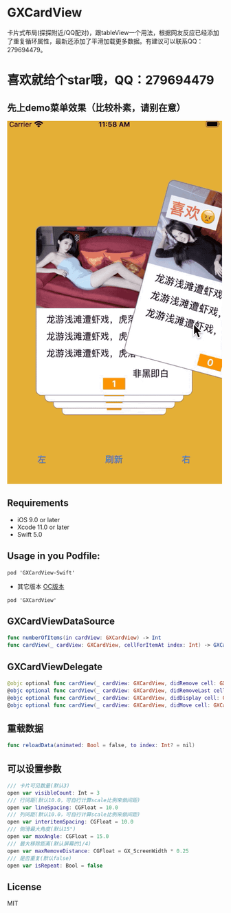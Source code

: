 # GXCardView
卡片式布局(探探附近/QQ配对)，跟tableView一个用法，根据网友反应已经添加了重复循环属性，最新还添加了平滑加载更多数据。有建议可以联系QQ：279694479。

# 喜欢就给个star哦，QQ：279694479

先上demo菜单效果（比较朴素，请别在意）
--

![](/GXCardView-Swift.gif '描述')


Requirements
--
- iOS 9.0 or later
- Xcode 11.0 or later
- Swift 5.0

Usage in you Podfile:
--

```
pod 'GXCardView-Swift'
```
* 其它版本 [OC版本](https://github.com/gsyhei/GXCardView)
```
pod 'GXCardView'
```
GXCardViewDataSource
--

```swift
func numberOfItems(in cardView: GXCardView) -> Int
func cardView(_ cardView: GXCardView, cellForItemAt index: Int) -> GXCardViewCell
```

GXCardViewDelegate
--

```swift
@objc optional func cardView(_ cardView: GXCardView, didRemove cell: GXCardViewCell, forItemAt index: Int, direction: GXCardViewCell.SwipeDirection)
@objc optional func cardView(_ cardView: GXCardView, didRemoveLast cell: GXCardViewCell, forItemAt index: Int, direction: GXCardViewCell.SwipeDirection)
@objc optional func cardView(_ cardView: GXCardView, didDisplay cell: GXCardViewCell, forItemAt index: Int)
@objc optional func cardView(_ cardView: GXCardView, didMove cell: GXCardViewCell, forItemAt index: Int, move point: CGPoint, direction: GXCardViewCell.SwipeDirection)
```

重载数据 
--

```swift
func reloadData(animated: Bool = false, to index: Int? = nil)
```

可以设置参数
--

```swift
/// 卡片可见数量(默认3)
open var visibleCount: Int = 3
/// 行间距(默认10.0，可自行计算scale比例来做间距)
open var lineSpacing: CGFloat = 10.0
/// 列间距(默认10.0，可自行计算scale比例来做间距)
open var interitemSpacing: CGFloat = 10.0
/// 侧滑最大角度(默认15°)
open var maxAngle: CGFloat = 15.0
/// 最大移除距离(默认屏幕的1/4)
open var maxRemoveDistance: CGFloat = GX_ScreenWidth * 0.25
/// 是否重复(默认false)
open var isRepeat: Bool = false
```

License
--
MIT


